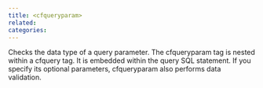 ```yaml
---
title: <cfqueryparam>
related:
categories:
---
```


Checks the data type of a query parameter. The cfqueryparam tag is nested within a cfquery tag.
  It is embedded within the query SQL statement. If you specify its optional parameters, cfqueryparam
  also performs data validation.